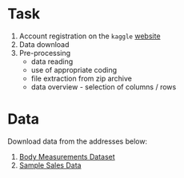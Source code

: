 # Task

1. Account registration on the `kaggle` [website](https://www.kaggle.com/account/login?phase=startRegisterTab&returnUrl=%2F)
2. Data download
3. Pre-processing
   - data reading
   - use of appropriate coding
   - file extraction from zip archive
   - data overview - selection of columns / rows

# Data

Download data from the addresses below:

1. [Body Measurements Dataset](https://www.kaggle.com/datasets/saurabhshahane/body-measurements-dataset?select=Body+Measurements+_+original_CSV.csv)
2. [Sample Sales Data](https://www.kaggle.com/datasets/kyanyoga/sample-sales-data?resource=download)

